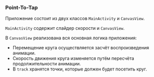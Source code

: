 ### Point-To-Tap

Приложение состоит из двух классов `MainActivity` и `CanvasView`.

`MainActivity` содержит слайдер скорости и `CanvasView`.

В `CanvasView` реализована вся основная логика приложения:
* Перемещение круга осуществляется засчёт воспроизведения анимации.
* Скорость движения круга изменяется путём пересчёта продолжительности анимации.
* В `track` хранятся точки, которые должен будет посетить круг.
